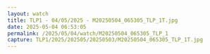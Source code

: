 ```yaml
---
layout: watch
title: TLP1 - 04/05/2025 - M20250504_065305_TLP_1T.jpg
date: 2025-05-04 06:53:05
permalink: /2025/05/04/watch/M20250504_065305_TLP_1
capture: TLP1/2025/202505/20250503/M20250504_065305_TLP_1T.jpg
---
```

